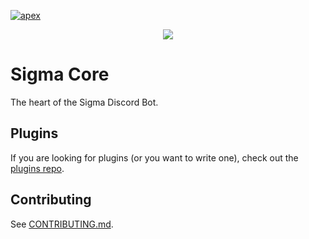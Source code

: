 [![apex](https://i.imgur.com/TRSdGni.png)](https://auroraproject.xyz/)

<p align="center">
  <a href="https://discordapp.com/invite/Ze9EfTd">
    <img src="https://discordapp.com/api/guilds/200751504175398912/widget.png?style=shield" />
  </a>
</p>

# Sigma Core

The heart of the Sigma Discord Bot.

## Plugins

If you are looking for plugins (or you want to write one), check out the [plugins repo](https://github.com/aurora-pro/apex-sigma-plugins).

## Contributing

See [CONTRIBUTING.md](CONTRIBUTING.md).